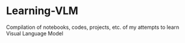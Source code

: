 # Learning-VLM
Compilation of notebooks, codes, projects, etc. of my attempts to learn Visual Language Model

